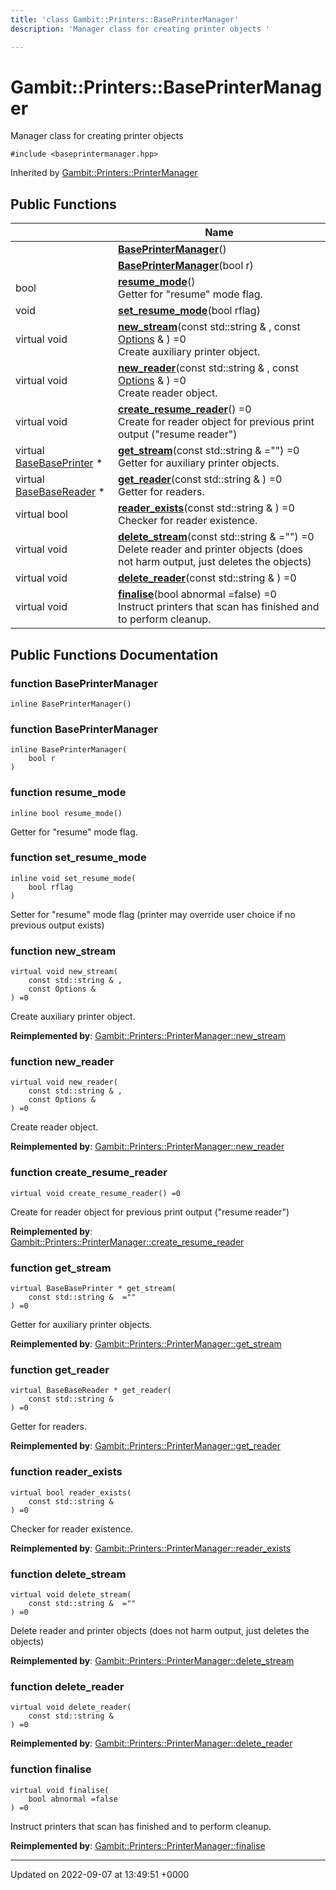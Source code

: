 ```yaml
---
title: 'class Gambit::Printers::BasePrinterManager'
description: 'Manager class for creating printer objects '

---
```


# Gambit::Printers::BasePrinterManager





Manager class for creating printer objects 


`#include <baseprintermanager.hpp>`

Inherited by [Gambit::Printers::PrinterManager](/documentation/code/classes/classgambit_1_1printers_1_1printermanager/)

## Public Functions

|                | Name           |
| -------------- | -------------- |
| | **[BasePrinterManager](/documentation/code/classes/classgambit_1_1printers_1_1baseprintermanager/#function-baseprintermanager)**() |
| | **[BasePrinterManager](/documentation/code/classes/classgambit_1_1printers_1_1baseprintermanager/#function-baseprintermanager)**(bool r) |
| bool | **[resume_mode](/documentation/code/classes/classgambit_1_1printers_1_1baseprintermanager/#function-resume-mode)**()<br>Getter for "resume" mode flag.  |
| void | **[set_resume_mode](/documentation/code/classes/classgambit_1_1printers_1_1baseprintermanager/#function-set-resume-mode)**(bool rflag) |
| virtual void | **[new_stream](/documentation/code/classes/classgambit_1_1printers_1_1baseprintermanager/#function-new-stream)**(const std::string & , const [Options](/documentation/code/classes/classgambit_1_1options/) & ) =0<br>Create auxiliary printer object.  |
| virtual void | **[new_reader](/documentation/code/classes/classgambit_1_1printers_1_1baseprintermanager/#function-new-reader)**(const std::string & , const [Options](/documentation/code/classes/classgambit_1_1options/) & ) =0<br>Create reader object.  |
| virtual void | **[create_resume_reader](/documentation/code/classes/classgambit_1_1printers_1_1baseprintermanager/#function-create-resume-reader)**() =0<br>Create for reader object for previous print output ("resume reader")  |
| virtual [BaseBasePrinter](/documentation/code/classes/classgambit_1_1printers_1_1basebaseprinter/) * | **[get_stream](/documentation/code/classes/classgambit_1_1printers_1_1baseprintermanager/#function-get-stream)**(const std::string &  ="") =0<br>Getter for auxiliary printer objects.  |
| virtual [BaseBaseReader](/documentation/code/classes/classgambit_1_1printers_1_1basebasereader/) * | **[get_reader](/documentation/code/classes/classgambit_1_1printers_1_1baseprintermanager/#function-get-reader)**(const std::string & ) =0<br>Getter for readers.  |
| virtual bool | **[reader_exists](/documentation/code/classes/classgambit_1_1printers_1_1baseprintermanager/#function-reader-exists)**(const std::string & ) =0<br>Checker for reader existence.  |
| virtual void | **[delete_stream](/documentation/code/classes/classgambit_1_1printers_1_1baseprintermanager/#function-delete-stream)**(const std::string &  ="") =0<br>Delete reader and printer objects (does not harm output, just deletes the objects)  |
| virtual void | **[delete_reader](/documentation/code/classes/classgambit_1_1printers_1_1baseprintermanager/#function-delete-reader)**(const std::string & ) =0 |
| virtual void | **[finalise](/documentation/code/classes/classgambit_1_1printers_1_1baseprintermanager/#function-finalise)**(bool abnormal =false) =0<br>Instruct printers that scan has finished and to perform cleanup.  |

## Public Functions Documentation

### function BasePrinterManager

```
inline BasePrinterManager()
```


### function BasePrinterManager

```
inline BasePrinterManager(
    bool r
)
```


### function resume_mode

```
inline bool resume_mode()
```

Getter for "resume" mode flag. 

### function set_resume_mode

```
inline void set_resume_mode(
    bool rflag
)
```


Setter for "resume" mode flag (printer may override user choice if no previous output exists) 


### function new_stream

```
virtual void new_stream(
    const std::string & ,
    const Options & 
) =0
```

Create auxiliary printer object. 

**Reimplemented by**: [Gambit::Printers::PrinterManager::new_stream](/documentation/code/classes/classgambit_1_1printers_1_1printermanager/#function-new-stream)


### function new_reader

```
virtual void new_reader(
    const std::string & ,
    const Options & 
) =0
```

Create reader object. 

**Reimplemented by**: [Gambit::Printers::PrinterManager::new_reader](/documentation/code/classes/classgambit_1_1printers_1_1printermanager/#function-new-reader)


### function create_resume_reader

```
virtual void create_resume_reader() =0
```

Create for reader object for previous print output ("resume reader") 

**Reimplemented by**: [Gambit::Printers::PrinterManager::create_resume_reader](/documentation/code/classes/classgambit_1_1printers_1_1printermanager/#function-create-resume-reader)


### function get_stream

```
virtual BaseBasePrinter * get_stream(
    const std::string &  =""
) =0
```

Getter for auxiliary printer objects. 

**Reimplemented by**: [Gambit::Printers::PrinterManager::get_stream](/documentation/code/classes/classgambit_1_1printers_1_1printermanager/#function-get-stream)


### function get_reader

```
virtual BaseBaseReader * get_reader(
    const std::string & 
) =0
```

Getter for readers. 

**Reimplemented by**: [Gambit::Printers::PrinterManager::get_reader](/documentation/code/classes/classgambit_1_1printers_1_1printermanager/#function-get-reader)


### function reader_exists

```
virtual bool reader_exists(
    const std::string & 
) =0
```

Checker for reader existence. 

**Reimplemented by**: [Gambit::Printers::PrinterManager::reader_exists](/documentation/code/classes/classgambit_1_1printers_1_1printermanager/#function-reader-exists)


### function delete_stream

```
virtual void delete_stream(
    const std::string &  =""
) =0
```

Delete reader and printer objects (does not harm output, just deletes the objects) 

**Reimplemented by**: [Gambit::Printers::PrinterManager::delete_stream](/documentation/code/classes/classgambit_1_1printers_1_1printermanager/#function-delete-stream)


### function delete_reader

```
virtual void delete_reader(
    const std::string & 
) =0
```


**Reimplemented by**: [Gambit::Printers::PrinterManager::delete_reader](/documentation/code/classes/classgambit_1_1printers_1_1printermanager/#function-delete-reader)


### function finalise

```
virtual void finalise(
    bool abnormal =false
) =0
```

Instruct printers that scan has finished and to perform cleanup. 

**Reimplemented by**: [Gambit::Printers::PrinterManager::finalise](/documentation/code/classes/classgambit_1_1printers_1_1printermanager/#function-finalise)


-------------------------------

Updated on 2022-09-07 at 13:49:51 +0000